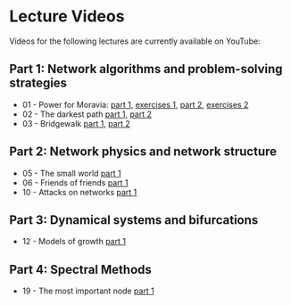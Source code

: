 # Lecture Videos 

Videos for the following lectures are currently available on YouTube:

## Part 1: Network algorithms and problem-solving strategies
- 01 - Power for Moravia: [part 1](https://youtu.be/AriHQz6x3uY),  [exercises 1](https://youtu.be/tF4vR87fKkE),  [part 2](https://youtu.be/8i2XsxU-VL4),  [exercises 2](https://youtu.be/tF4vR87fKkE)
- 02 - The darkest path [part 1](https://youtu.be/LDKjs_t7oUk), [part 2](https://youtu.be/DHW25ry9oVQ)
- 03 - Bridgewalk [part 1](https://youtu.be/Mnaf2Y_ydq8), [part 2]( https://youtu.be/g52Lcr3rRHc)
  
## Part 2: Network physics and network structure
- 05 - The small world [part 1](https://youtu.be/8Q5kUlGxe6g)
- 06 - Friends of friends [part 1](https://youtu.be/2X0Q8n2HHVs)
- 10 - Attacks on networks [part 1](https://youtu.be/5pAILvyFoNw)

## Part 3: Dynamical systems and bifurcations
- 12 - Models of growth [part 1](https://youtu.be/5pAILvyFoNw)

## Part 4: Spectral Methods
- 19 - The most important node [part 1](https://youtu.be/fD_H-3Ht1gc)

  

